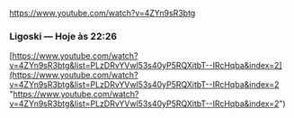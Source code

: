 https://www.youtube.com/watch?v=4ZYn9sR3btg
### Ligoski _—_ Hoje às 22:26

[https://www.youtube.com/watch?v=4ZYn9sR3btg&list=PLzDRvYVwl53s40yP5RQXitbT--IRcHqba&index=2](https://www.youtube.com/watch?v=4ZYn9sR3btg&list=PLzDRvYVwl53s40yP5RQXitbT--IRcHqba&index=2 "https://www.youtube.com/watch?v=4ZYn9sR3btg&list=PLzDRvYVwl53s40yP5RQXitbT--IRcHqba&index=2")